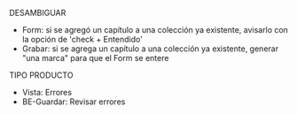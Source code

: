 DESAMBIGUAR
- Form: si se agregó un capítulo a una colección ya existente, avisarlo con la opción de 'check + Entendido'
- Grabar: si se agrega un capítulo a una colección ya existente, generar "una marca" para que el Form se entere

TIPO PRODUCTO
- Vista: Errores
- BE-Guardar: Revisar errores

